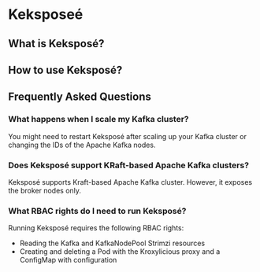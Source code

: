 # Keksposeé

## What is Keksposé?


## How to use Keksposé?



## Frequently Asked Questions

### What happens when I scale my Kafka cluster?

You might need to restart Keksposé after scaling up your Kafka cluster or changing the IDs of the Apache Kafka nodes.

### Does Keksposé support KRaft-based Apache Kafka clusters?

Keksposé supports Kraft-based Apache Kafka cluster.
However, it exposes the broker nodes only.

### What RBAC rights do I need to run Keksposé?

Running Keksposé requires the following RBAC rights:
* Reading the Kafka and KafkaNodePool Strimzi resources
* Creating and deleting a Pod with the Kroxylicious proxy and a ConfigMap with configuration